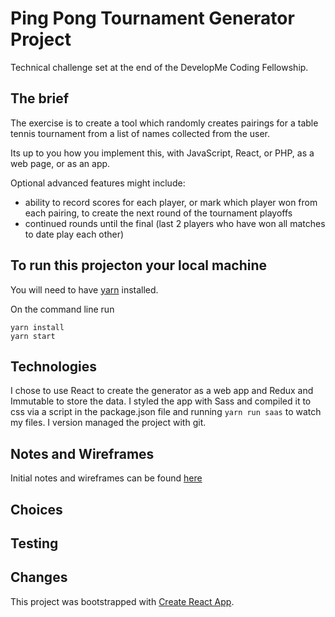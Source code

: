# Ping Pong Tournament Generator Project

Technical challenge set at the end of the DevelopMe Coding Fellowship.

## The brief

The exercise is to create a tool which randomly creates pairings for a table tennis tournament from a list of names collected from the user.

Its up to you how you implement this, with JavaScript, React, or PHP, as a web page, or as an app.

Optional advanced features might include:
* ability to record scores for each player, or mark which player won from each pairing, to create the next round of the tournament playoffs
* continued rounds until the final (last 2 players who have won all matches to date play each other)

## To run this projecton your local machine

You will need to have [yarn](https://yarnpkg.com/en/) installed.

On the command line run 

```git clone git@github.com:j-meech/Ping-pong-tournament-app.git
yarn install
yarn start
```

## Technologies

I chose to use React to create the generator as a web app and Redux and Immutable to store the data.
I styled the app with Sass and compiled it to css via a script in the package.json file and running `yarn run saas` to watch my files.
I version managed the project with git.

## Notes and Wireframes

Initial notes and wireframes can be found [here](https://drive.google.com/open?id=1zDHAbkNBDRoSTjD4xGe5QXVO4kD6gqFU)

## Choices

## Testing

## Changes

This project was bootstrapped with [Create React App](https://github.com/facebookincubator/create-react-app).
